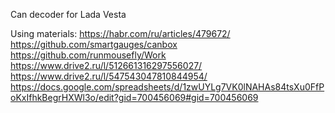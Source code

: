 Can decoder for Lada Vesta

Using materials:
https://habr.com/ru/articles/479672/
https://github.com/smartgauges/canbox
https://github.com/runmousefly/Work
https://www.drive2.ru/l/512661316297556027/
https://www.drive2.ru/l/547543047810844954/
https://docs.google.com/spreadsheets/d/1zwUYLg7VK0lNAHAs84tsXu0FfPoKxIfhkBegrHXWl3o/edit?gid=700456069#gid=700456069